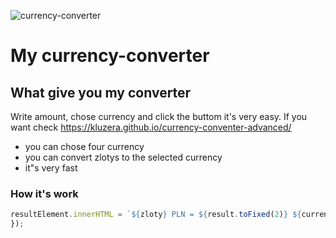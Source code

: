 ![currency-converter](https://i.postimg.cc/SKptWWTq/Animation.gif)
# My currency-converter
## What give you my converter
  Write amount, chose currency and click the buttom it's very easy. If you want check https://kluzera.github.io/currency-conventer-advanced/
- you can chose four currency
- you can convert zlotys to the selected currency
- it"s very fast
### How it's work
```javascript
resultElement.innerHTML = `${zloty} PLN = ${result.toFixed(2)} ${currency}`;
});
